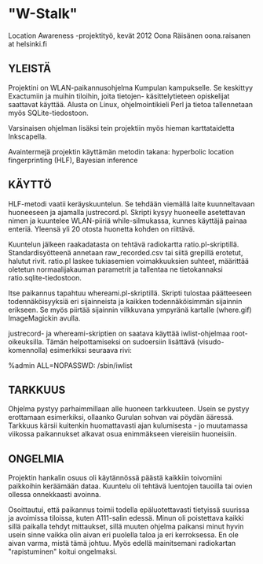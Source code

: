 "W-Stalk"
=========

Location Awareness -projektityö, kevät 2012
Oona Räisänen
oona.raisanen at helsinki.fi

YLEISTÄ
-------

Projektini on WLAN-paikannusohjelma Kumpulan kampukselle.
Se keskittyy Exactumiin ja muihin tiloihin, joita tietojen-
käsittelytieteen opiskelijat saattavat käyttää. Alusta on
Linux, ohjelmointikieli Perl ja tietoa tallennetaan myös
SQLite-tiedostoon.

Varsinaisen ohjelman lisäksi tein projektiin myös hieman
karttataidetta Inkscapella.

Avaintermejä projektin käyttämän metodin takana:
hyperbolic location fingerprinting (HLF), Bayesian inference


KÄYTTÖ
------

HLF-metodi vaatii keräyskuuntelun. Se tehdään viemällä
laite kuunneltavaan huoneeseen ja ajamalla justrecord.pl.
Skripti kysyy huoneelle asetettavan nimen ja kuuntelee
WLAN-piiriä while-silmukassa, kunnes käyttäjä painaa enteriä.
Yleensä yli 20 otosta huonetta kohden on riittävä.

Kuuntelun jälkeen raakadatasta on tehtävä radiokartta
ratio.pl-skriptillä. Standardisyötteenä annetaan
raw_recorded.csv tai siitä grepillä erotetut, halutut
rivit. ratio.pl laskee tukiasemien voimakkuuksien suhteet,
määrittää oletetun normaalijakauman parametrit ja
tallentaa ne tietokannaksi ratio.sqlite-tiedostoon.

Itse paikannus tapahtuu whereami.pl-skriptillä. Skripti
tulostaa päätteeseen todennäköisyyksiä eri sijainneista ja
kaikken todennäköisimmän sijainnin erikseen. Se myös piirtää
sijainnin vilkkuvana ympyränä kartalle (where.gif)
ImageMagickin avulla.

justrecord- ja whereami-skriptien on saatava käyttää
iwlist-ohjelmaa root-oikeuksilla. Tämän helpottamiseksi
on sudoersiin lisättävä (visudo-komennolla) esimerkiksi
seuraava rivi:

%admin ALL=NOPASSWD: /sbin/iwlist


TARKKUUS
--------

Ohjelma pystyy parhaimmillaan alle huoneen tarkkuuteen.
Usein se pystyy erottamaan esimerkiksi, ollaanko Gurulan
sohvan vai pöydän ääressä. Tarkkuus kärsii kuitenkin
huomattavasti ajan kulumisesta - jo muutamassa viikossa
paikannukset alkavat osua enimmäkseen viereisiin
huoneisiin.


ONGELMIA
--------

Projektin hankalin osuus oli käytännössä päästä kaikkiin
toivomiini paikkoihin keräämään dataa. Kuuntelu oli tehtävä
luentojen tauoilla tai ovien ollessa onnekkaasti avoinna.

Osoittautui, että paikannus toimii todella epäluotettavasti
tietyissä suurissa ja avoimissa tiloissa, kuten A111-salin
edessä. Minun oli poistettava kaikki sillä paikalla tehdyt
mittaukset, sillä muuten ohjelma paikansi minut hyvin usein
sinne vaikka olin aivan eri puolella taloa ja eri
kerroksessa. En ole aivan varma, mistä tämä johtuu. Myös
edellä mainitsemani radiokartan "rapistuminen" koitui
ongelmaksi.


